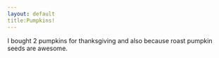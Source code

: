 ```yaml
---
layout: default
title:Pumpkins! 
---
```

I bought 2 pumpkins for thanksgiving and also because roast pumpkin seeds are awesome.
